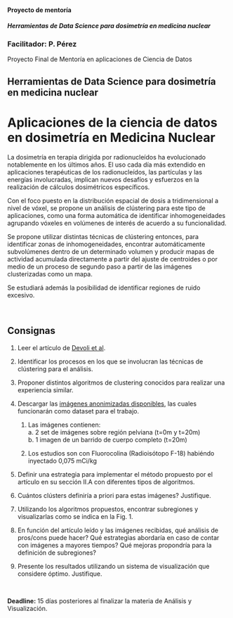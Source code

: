 #### Proyecto de mentoría

#### *Herramientas de Data Science para dosimetría en medicina nuclear*

### **Facilitador:** P. Pérez

Proyecto Final de Mentoría en aplicaciones de Ciencia de Datos

Herramientas de Data Science para dosimetría en medicina nuclear
----------------------------------------------------------------

Aplicaciones de la ciencia de datos en dosimetría en Medicina Nuclear
=====================================================================

La dosimetría en terapia dirigida por radionucleídos ha evolucionado
notablemente en los últimos años. El uso cada día más extendido en aplicaciones
terapéuticas de los radionucleídos, las partículas y las energías involucradas,
implican nuevos desafíos y esfuerzos en la realización de cálculos dosimétricos
específicos.

Con el foco puesto en la distribución espacial de dosis a tridimensional a nivel
de vóxel, se propone un análisis de clústering para este tipo de aplicaciones,
como una forma automática de identificar inhomogeneidades agrupando vóxeles en
volúmenes de interés de acuerdo a su funcionalidad.

Se propone utilizar distintas técnicas de clústering entonces, para identificar
zonas de inhomogeneidades, encontrar automáticamente subvolúmenes dentro de un
determinado volumen y producir mapas de actividad acumulada directamente a
partir del ajuste de centroides o por medio de un proceso de segundo paso a
partir de las imágenes clusterizadas como un mapa.

Se estudiará además la posibilidad de identificar regiones de ruido excesivo.

 

Consignas
---------

1.  Leer el artículo de [Devoli et
    al](https://ieeexplore.ieee.org/document/4774240).

2.  Identificar los procesos en los que se involucran las técnicas de clústering
    para el análisis.

3.  Proponer distintos algoritmos de clustering conocidos para realizar una
    experiencia similar.

4.  Descargar las [imágenes anonimizadas
    disponibles](https://drive.google.com/drive/folders/1na45yJhNVWYu_pkMAO5DvdKViD-U5WB9?usp=sharing),
    las cuales funcionarán como dataset para el trabajo.

    1.  Las imágenes contienen:  
        a. 2 set de imágenes sobre región pelviana (t=0m y t=20m)  
        b. 1 imagen de un barrido de cuerpo completo (t=20m)

    2.  Los estudios son con Fluorocolina (Radioisótopo F-18) habiéndo inyectado
        0,075 mCi/kg

5.  Definir una estrategia para implementar el método propuesto por el artículo
    en su sección II.A con diferentes tipos de algoritmos.

6.  Cuántos clústers definiría a priori para estas imágenes? Justifique.

7.  Utilizando los algoritmos propuestos, encontrar subregiones y visualizarlas
    como se indica en la Fig. 1.

8.  En función del artículo leído y las imágenes recibidas, qué análisis de
    pros/cons puede hacer? Qué estrategias abordaría en caso de contar con
    imágenes a mayores tiempos? Qué mejoras propondría para la definición de
    subregiones?

9.  Presente los resultados utilizando un sistema de visualización que considere
    óptimo. Justifique.

 

**Deadline:** 15 días posteriores al finalizar la materia de Análisis y
Visualización.
